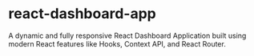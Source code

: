 # react-dashboard-app
A dynamic and fully responsive React Dashboard Application built using modern React features like Hooks, Context API, and React Router.
